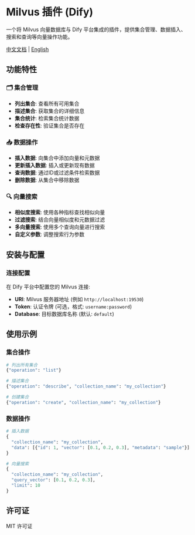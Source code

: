 # Milvus 插件 (Dify)

一个将 Milvus 向量数据库与 Dify 平台集成的插件，提供集合管理、数据插入、搜索和查询等向量操作功能。

[中文文档](./README_zh.md) | [English](./README.md)

## 功能特性

### 🗂️ 集合管理
- **列出集合**: 查看所有可用集合
- **描述集合**: 获取集合的详细信息
- **集合统计**: 检索集合统计数据
- **检查存在性**: 验证集合是否存在

### 📥 数据操作
- **插入数据**: 向集合中添加向量和元数据
- **更新插入数据**: 插入或更新现有数据
- **查询数据**: 通过ID或过滤条件检索数据
- **删除数据**: 从集合中移除数据

### 🔍 向量搜索
- **相似度搜索**: 使用各种指标查找相似向量
- **过滤搜索**: 结合向量相似度和元数据过滤
- **多向量搜索**: 使用多个查询向量进行搜索
- **自定义参数**: 调整搜索行为参数

## 安装与配置

### 连接配置
在 Dify 平台中配置您的 Milvus 连接:

- **URI**: Milvus 服务器地址 (例如 `http://localhost:19530`)
- **Token**: 认证令牌 (可选，格式: `username:password`)
- **Database**: 目标数据库名称 (默认: `default`)

## 使用示例

### 集合操作
```python
# 列出所有集合
{"operation": "list"}

# 描述集合
{"operation": "describe", "collection_name": "my_collection"}

# 创建集合
{"operation": "create", "collection_name": "my_collection"}
```

### 数据操作
```python
# 插入数据
{
  "collection_name": "my_collection",
  "data": [{"id": 1, "vector": [0.1, 0.2, 0.3], "metadata": "sample"}]
}

# 向量搜索
{
  "collection_name": "my_collection",
  "query_vector": [0.1, 0.2, 0.3],
  "limit": 10
}
```

## 许可证

MIT 许可证 
